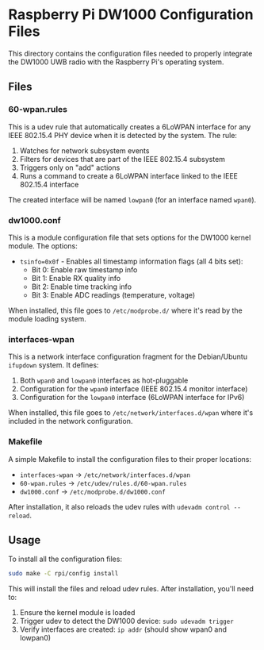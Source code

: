 # Raspberry Pi DW1000 Configuration Files

This directory contains the configuration files needed to properly integrate the DW1000 UWB radio with the Raspberry Pi's operating system.

## Files

### 60-wpan.rules

This is a udev rule that automatically creates a 6LoWPAN interface for any IEEE 802.15.4 PHY device when it is detected by the system. The rule:

1. Watches for network subsystem events
2. Filters for devices that are part of the IEEE 802.15.4 subsystem
3. Triggers only on "add" actions
4. Runs a command to create a 6LoWPAN interface linked to the IEEE 802.15.4 interface

The created interface will be named `lowpan0` (for an interface named `wpan0`).

### dw1000.conf

This is a module configuration file that sets options for the DW1000 kernel module. The options:

- `tsinfo=0x0f` - Enables all timestamp information flags (all 4 bits set):
  - Bit 0: Enable raw timestamp info
  - Bit 1: Enable RX quality info
  - Bit 2: Enable time tracking info
  - Bit 3: Enable ADC readings (temperature, voltage)

When installed, this file goes to `/etc/modprobe.d/` where it's read by the module loading system.

### interfaces-wpan

This is a network interface configuration fragment for the Debian/Ubuntu `ifupdown` system. It defines:

1. Both `wpan0` and `lowpan0` interfaces as hot-pluggable
2. Configuration for the `wpan0` interface (IEEE 802.15.4 monitor interface)
3. Configuration for the `lowpan0` interface (6LoWPAN interface for IPv6)

When installed, this file goes to `/etc/network/interfaces.d/wpan` where it's included in the network configuration.

### Makefile

A simple Makefile to install the configuration files to their proper locations:

- `interfaces-wpan` → `/etc/network/interfaces.d/wpan`
- `60-wpan.rules` → `/etc/udev/rules.d/60-wpan.rules`
- `dw1000.conf` → `/etc/modprobe.d/dw1000.conf`

After installation, it also reloads the udev rules with `udevadm control --reload`.

## Usage

To install all the configuration files:

```bash
sudo make -C rpi/config install
```

This will install the files and reload udev rules. After installation, you'll need to:

1. Ensure the kernel module is loaded
2. Trigger udev to detect the DW1000 device: `sudo udevadm trigger`
3. Verify interfaces are created: `ip addr` (should show wpan0 and lowpan0)
